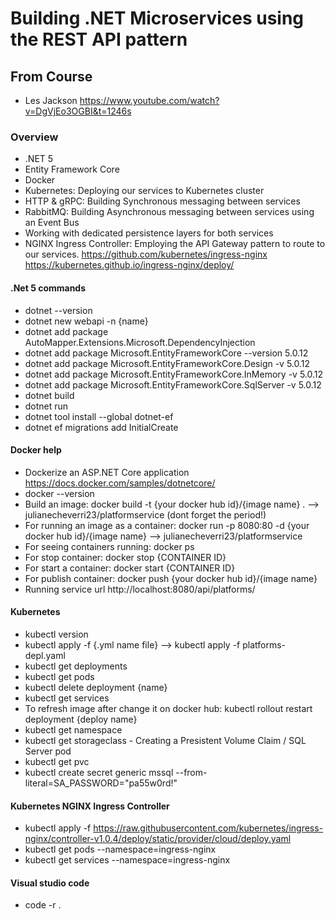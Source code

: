 # Building .NET Microservices using the REST API pattern

## From Course
- Les Jackson https://www.youtube.com/watch?v=DgVjEo3OGBI&t=1246s

### Overview
- .NET 5
- Entity Framework Core
- Docker
- Kubernetes: Deploying our services to Kubernetes cluster
- HTTP & gRPC: Building Synchronous messaging between services
- RabbitMQ: Building Asynchronous messaging between services using an Event Bus 
- Working with dedicated persistence layers for both services
- NGINX Ingress Controller: Employing the API Gateway pattern to route to our services. https://github.com/kubernetes/ingress-nginx https://kubernetes.github.io/ingress-nginx/deploy/

#### .Net 5 commands
- dotnet --version
- dotnet new webapi -n {name}
- dotnet add package AutoMapper.Extensions.Microsoft.DependencyInjection
- dotnet add package Microsoft.EntityFrameworkCore --version 5.0.12
- dotnet add package Microsoft.EntityFrameworkCore.Design -v 5.0.12
- dotnet add package Microsoft.EntityFrameworkCore.InMemory -v 5.0.12
- dotnet add package Microsoft.EntityFrameworkCore.SqlServer -v 5.0.12
- dotnet build
- dotnet run
- dotnet tool install --global dotnet-ef
- dotnet ef migrations add InitialCreate

#### Docker help
- Dockerize an ASP.NET Core application https://docs.docker.com/samples/dotnetcore/
- docker --version
- Build an image: docker build -t {your docker hub id}/{image name} . --> julianecheverri23/platformservice (dont forget the period!)
- For running an image as a container: docker run -p 8080:80 -d {your docker hub id}/{image name} --> julianecheverri23/platformservice
- For seeing containers running: docker ps
- For stop container: docker stop {CONTAINER ID}
- For start a container: docker start {CONTAINER ID}
- For publish container: docker push {your docker hub id}/{image name}
- Running service url http://localhost:8080/api/platforms/

#### Kubernetes
- kubectl version
- kubectl apply -f {.yml name file} --> kubectl apply -f platforms-depl.yaml
- kubectl get deployments
- kubectl get pods
- kubectl delete deployment {name}
- kubectl get services
- To refresh image after change it on docker hub: kubectl rollout restart deployment {deploy name}
- kubectl get namespace
- kubectl get storageclass - Creating a Presistent Volume Claim / SQL Server pod
- kubectl get pvc
- kubectl create secret generic mssql --from-literal=SA_PASSWORD="pa55w0rd!"

#### Kubernetes NGINX Ingress Controller
- kubectl apply -f https://raw.githubusercontent.com/kubernetes/ingress-nginx/controller-v1.0.4/deploy/static/provider/cloud/deploy.yaml
- kubectl get pods --namespace=ingress-nginx
- kubectl get services --namespace=ingress-nginx

#### Visual studio code
- code -r .